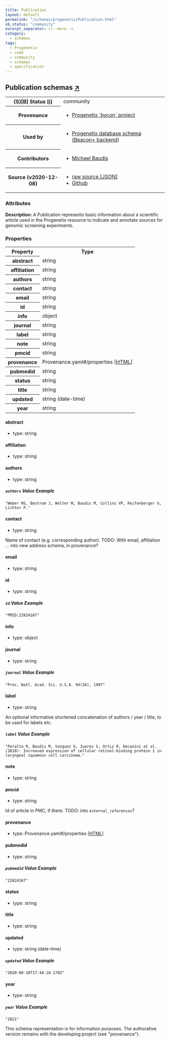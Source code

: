 ```yaml
---
title: Publication
layout: default
permalink: "/schemas/progenetix/Publication.html"
sb_status: "community"
excerpt_separator: <!--more-->
category:
  - schemas
tags:
  - Progenetix
  - code
  - community
  - schemas
  - specification
---
```


<div id="schema-header-title">
  <h2>Publication <span id="schema-header-title-project">schemas <a href="https://github.com/progenetix/schemas" target="_BLANK">&nearr;</a></span> </h2>
</div>

<table id="schema-header-table">
  <tr>
    <th>{S}[B] Status <a href="https://schemablocks.org/about/sb-status-levels.html">[i]</a></th>
    <td><div id="schema-header-status">community</div></td>
  </tr>

  <tr>
    <th>Provenance</th>
    <td>
      <ul>
<li><a href="https://github.com/progenetix/bycon/">Progenetix `bycon` project</a></li>
      </ul>
    </td>
  </tr>
  <tr>
    <th>Used by</th>
    <td>
      <ul>
<li><a href="https://github.com/progenetix/schemas/">Progenetix database schema (Beacon+ backend)</a></li>
      </ul>
    </td>
  </tr>

<!--more-->

  <tr>
    <th>Contributors</th>
    <td>
      <ul>
<li><a href="https://orcid.org/0000-0002-9903-4248">Michael Baudis</a></li>
      </ul>
    </td>
  </tr>
  <tr>
    <th>Source (v2020-12-08)</th>
    <td>
      <ul>
        <li><a href="current/Publication.json" target="_BLANK">raw source [JSON]</a></li>
        <li><a href="https://github.com/progenetix/schemas/blob/master/schemas/Publication.yaml" target="_BLANK">Github</a></li>
      </ul>
    </td>
  </tr>
</table>

<div id="schema-attributes-title">
  <h3>Attributes</h3>
</div>

  
__Description:__ A Publication represents basic information about a scientific article used in the Progenetix resource to indicate and annotate sources for genomic screening experiments.

### Properties

<table id="schema-properties-table">
  <tr>
    <th>Property</th>
    <th>Type</th>
  </tr>
  <tr>
    <th>abstract</th>
    <td>string</td>
  </tr>
  <tr>
    <th>affiliation</th>
    <td>string</td>
  </tr>
  <tr>
    <th>authors</th>
    <td>string</td>
  </tr>
  <tr>
    <th>contact</th>
    <td>string</td>
  </tr>
  <tr>
    <th>email</th>
    <td>string</td>
  </tr>
  <tr>
    <th>id</th>
    <td>string</td>
  </tr>
  <tr>
    <th>info</th>
    <td>object</td>
  </tr>
  <tr>
    <th>journal</th>
    <td>string</td>
  </tr>
  <tr>
    <th>label</th>
    <td>string</td>
  </tr>
  <tr>
    <th>note</th>
    <td>string</td>
  </tr>
  <tr>
    <th>pmcid</th>
    <td>string</td>
  </tr>
  <tr>
    <th>provenance</th>
    <td>Provenance.yaml#/properties [<a href="./Provenance.html">HTML</a>]</td>
  </tr>
  <tr>
    <th>pubmedid</th>
    <td>string</td>
  </tr>
  <tr>
    <th>status</th>
    <td>string</td>
  </tr>
  <tr>
    <th>title</th>
    <td>string</td>
  </tr>
  <tr>
    <th>updated</th>
    <td>string (date-time)</td>
  </tr>
  <tr>
    <th>year</th>
    <td>string</td>
  </tr>

</table>


#### abstract

* type: string




#### affiliation

* type: string




#### authors

* type: string



##### `authors` Value Example  

```
"Weber RG, Bostrom J, Wolter M, Baudis M, Collins VP, Reifenberger G, Lichter P."
```

#### contact

* type: string

Name of contact (e.g. corresponding author). TODO: With email, affiliation ... into new address schema, in provenance?



#### email

* type: string




#### id

* type: string



##### `id` Value Example  

```
"PMID:22824167"
```

#### info

* type: object




#### journal

* type: string



##### `journal` Value Example  

```
"Proc. Natl. Acad. Sci. U.S.A. 94(26), 1997"
```

#### label

* type: string

An optional informative shortened concatenation of authors / year / title, to be used for labels etc.


##### `label` Value Example  

```
"Peralta R, Baudis M, Vazquez G, Juarez S, Ortiz R, Decanini et al. (2010): Increased expression of cellular retinol-binding protein 1 in laryngeal squamous cell carcinoma."
```

#### note

* type: string




#### pmcid

* type: string

Id of article in PMC, if there. TODO: into `external_references`?



#### provenance

* type: Provenance.yaml#/properties [<a href="./Provenance.html">HTML</a>]




#### pubmedid

* type: string



##### `pubmedid` Value Example  

```
"22824167"
```

#### status

* type: string




#### title

* type: string




#### updated

* type: string (date-time)



##### `updated` Value Example  

```
"2020-09-10T17:44:10.170Z"
```

#### year

* type: string



##### `year` Value Example  

```
"2021"
```
<div id="schema-footer">
This schema representation is for information purposes. The authorative 
version remains with the developing project (see "provenance").
</div>


